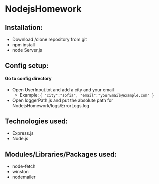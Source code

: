 # NodejsHomework

## Installation:
* Download /clone repository from git
* npm install
* node Server.js

## Config setup:
#### Go to config directory
* Open UserInput.txt and add a city and your email
  * Example: 
`{
    "city":"sofia",
    "email":"yourEmail@example.com"
}`
* Open loggerPath.js and put the absolute path for NodejsHomework/logs/ErrorLogs.log

## Technologies used:
* Express.js
* Node.js

## Modules/Libraries/Packages used:
* node-fetch
* winston
* nodemailer